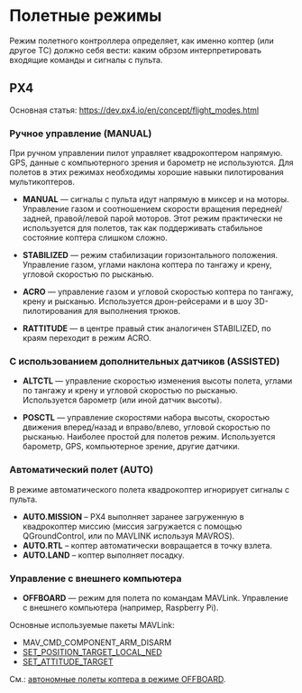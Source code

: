 Полетные режимы
===

Режим полетного контроллера определяет, как именно коптер (или другое ТС) должно себя вести: каким обрзом интерпретировать входящие команды и сигналы с пульта.

PX4
---

Основная статья: https://dev.px4.io/en/concept/flight_modes.html

### Ручное управление (MANUAL)

При ручном управлении пилот управляет квадрокоптером напрямую. GPS, данные с компьютерного зрения и барометр не используются. Для полетов в этих режимах необходимы хорошие навыки пилотирования мультикоптеров.

* **MANUAL** — сигналы с пульта идут напрямую в миксер и на моторы. Управление газом и соотношением скорости вращения передней/задней, правой/левой парой моторов. Этот режим практически не используется для полетов, так как поддерживать стабильное состояние коптера слишком сложно.

* **STABILIZED** — режим стабилизации горизонтального положения. Управление газом, углами наклона коптера по тангажу и крену, угловой скоростью по рысканью.

* **ACRO** — управление газом и угловой скоростью коптера по тангажу, крену и рысканью. Используется дрон-рейсерами и в шоу 3D-пилотирования для выполнения трюков.

* **RATTITUDE** — в центре правый стик аналогичен STABILIZED, по краям переходит в режим ACRO.

### С использованием дополнительных датчиков (ASSISTED)

* **ALTCTL** — управление скоростью изменения высоты полета, углами по тангажу и крену и угловой скоростью по рысканью. Используется барометр (или иной датчик высоты).

* **POSCTL** — управление скоростями набора высоты, скоростью движения вперед/назад и вправо/влево, угловой скоростью по рысканью. Наиболее простой для полетов режим. Используется барометр, GPS, компьютерное зрение, другие датчики.


### Автоматический полет (AUTO)

В режиме автоматического полета квадрокоптер игнорирует сигналы с пульта.

* **AUTO.MISSION** – PX4 выполняет заранее загруженную в квадрокоптер миссию (миссия загружается с помощью QGroundControl, или по MAVLINK используя MAVROS).
* **AUTO.RTL** – коптер автоматически вовращается в точку взлета.
* **AUTO.LAND** – коптер выполняет посадку.

### Управление с внешнего компьютера

* **OFFBOARD** — режим для полета по командам MAVLink. Управление с внешнего компьютера (например, Raspberry Pi).

Основные используемые пакеты MAVLink:

* MAV_CMD_COMPONENT_ARM_DISARM
* [SET_POSITION_TARGET_LOCAL_NED](https://pixhawk.ethz.ch/mavlink/#SET_POSITION_TARGET_LOCAL_NED)
* [SET_ATTITUDE_TARGET](https://pixhawk.ethz.ch/mavlink/#SET_ATTITUDE_TARGET)

См.: [автономные полеты коптера в режиме OFFBOARD](offboard.md).
